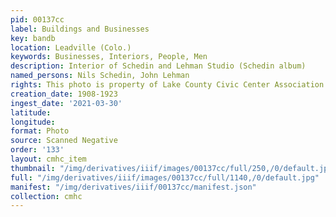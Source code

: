 ```yaml
---
pid: 00137cc
label: Buildings and Businesses
key: bandb
location: Leadville (Colo.)
keywords: Businesses, Interiors, People, Men
description: Interior of Schedin and Lehman Studio (Schedin album)
named_persons: Nils Schedin, John Lehman
rights: This photo is property of Lake County Civic Center Association.
creation_date: 1908-1923
ingest_date: '2021-03-30'
latitude: 
longitude: 
format: Photo
source: Scanned Negative
order: '133'
layout: cmhc_item
thumbnail: "/img/derivatives/iiif/images/00137cc/full/250,/0/default.jpg"
full: "/img/derivatives/iiif/images/00137cc/full/1140,/0/default.jpg"
manifest: "/img/derivatives/iiif/00137cc/manifest.json"
collection: cmhc
---
```

